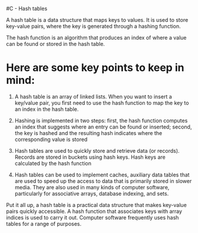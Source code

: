 #C - Hash tables

A hash table is a data structure that maps keys to values. It is used to store key-value pairs, where the key is generated through a hashing function.

The hash function is an algorithm that produces an index of where a value can be found or stored in the hash table.

# Here are some key points to keep in mind:

1. A hash table is an array of linked lists. When you want to insert a key/value pair, you first need to use the hash function to map the key to an index in the hash table.

2. Hashing is implemented in two steps: first, the hash function computes an index that suggests where an entry can be found or inserted; second, the key is hashed and the resulting hash indicates where the corresponding value is stored


3. Hash tables are used to quickly store and retrieve data (or records). Records are stored in buckets using hash keys. Hash keys are calculated by the hash function

4. Hash tables can be used to implement caches, auxiliary data tables that are used to speed up the access to data that is primarily stored in slower media. They are also used in many kinds of computer software, particularly for associative arrays, database indexing, and sets.


Put it all up, a hash table is a practical data structure that makes key-value pairs quickly accessible. A hash function that associates keys with array indices is used to carry it out. Computer software frequently uses hash tables for a range of purposes.
